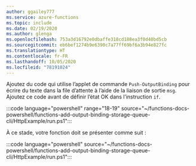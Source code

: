 ```yaml
---
author: ggailey777
ms.service: azure-functions
ms.topic: include
ms.date: 02/19/2020
ms.author: glenga
ms.openlocfilehash: 753a3d16792e0dbaffe318cd188ea3f0d40bd5cb
ms.sourcegitcommit: eb6bef1274b9e6390c7a77ff69bf6a3b94e827fc
ms.translationtype: HT
ms.contentlocale: fr-FR
ms.lasthandoff: 10/05/2020
ms.locfileid: "78191024"
---
```

Ajoutez du code qui utilise l’applet de commande `Push-OutputBinding` pour écrire du texte dans la file d’attente à l’aide de la liaison de sortie `msg`. Ajoutez ce code avant de définir l’état OK dans l’instruction `if`.

:::code language="powershell" range="18-19" source="~/functions-docs-powershell/functions-add-output-binding-storage-queue-cli/HttpExample/run.ps1":::

À ce stade, votre fonction doit se présenter comme suit :

:::code language="powershell" source="~/functions-docs-powershell/functions-add-output-binding-storage-queue-cli/HttpExample/run.ps1":::
